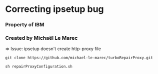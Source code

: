# Correcting ipsetup bug

### Property of IBM
### Created by Michaël Le Marec

=> Issue: ipsetup doesn't create http-proxy file

```git clone https://github.com/michael-le-marec/turboRepairProxy.git```


```sh repairProxyConfiguration.sh```